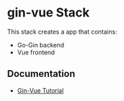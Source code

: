 # gin-vue Stack

This stack creates a app that contains:

- Go-Gin backend
- Vue frontend

## Documentation

- [Gin-Vue Tutorial](https://heighliner.dev/docs/tutorials/gin_vue)
